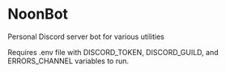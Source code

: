 # NoonBot
Personal Discord server bot for various utilities

Requires .env file with DISCORD_TOKEN, DISCORD_GUILD, and ERRORS_CHANNEL variables to run.